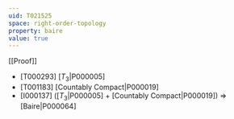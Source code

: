```yaml
---
uid: T021525
space: right-order-topology
property: baire
value: true
---
```

[[Proof]]

* [T000293] [$T_3$|P000005]
* [T001183] [Countably Compact|P000019]
* [I000137] ([$T_3$|P000005] + [Countably Compact|P000019]) => [Baire|P000064]

